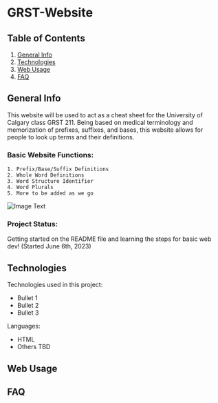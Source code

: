 # GRST-Website
## Table of Contents
1. [General Info](#General-Info)
2. [Technologies](#Technologies)
3. [Web Usage](#Web-Usage)
4. [FAQ](#FAQ)

## General Info
This website will be used to act as a cheat sheet for the University of Calgary class GRST 211. Being based on medical terminology and memorization of prefixes,
suffixes, and bases, this website allows for people to look up terms and their definitions. 
### Basic Website Functions:
```
1. Prefix/Base/Suffix Definitions
2. Whole Word Definitions
3. Word Structure Identifier
4. Word Plurals
5. More to be added as we go
```
![Image Text](https://images.squarespace-cdn.com/content/v1/5e48489da899cd09424943db/1630007310662-YFWC6WMMZSOVFIW24YON/medical+terminology+course+book+quiz+prefix+word+root+suffix+nursing+dictionary+meaning)
### Project Status:
Getting started on the README file and learning the steps for basic web dev! (Started June 6th, 2023)

## Technologies
Technologies used in this project:
* Bullet 1
* Bullet 2
* Bullet 3

Languages:
* HTML
* Others TBD

## Web Usage

## FAQ

